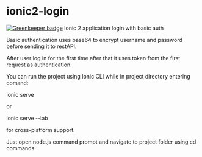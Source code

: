 # ionic2-login

[![Greenkeeper badge](https://badges.greenkeeper.io/Beatons/ionic2-login.svg)](https://greenkeeper.io/)
Ionic 2 application login with basic auth


Basic authentication uses base64 to encrypt username and password before sending it to restAPI.

After user log in for the first time after that it uses token from the first request as authentication.

You can run the project using Ionic CLI while in project directory entering comand: 

ionic serve 

or 

ionic serve --lab 

for cross-platform support.

Just open node.js command prompt and navigate to project folder using cd commands.

